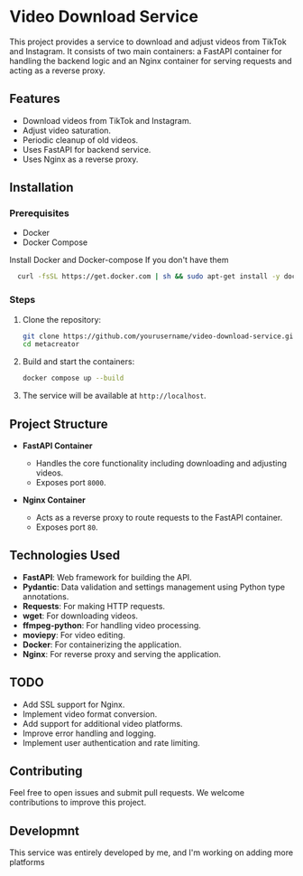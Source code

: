 # Video Download Service

This project provides a service to download and adjust videos from TikTok and Instagram. It consists of two main containers: a FastAPI container for handling the backend logic and an Nginx container for serving requests and acting as a reverse proxy.

## Features

- Download videos from TikTok and Instagram.
- Adjust video saturation.
- Periodic cleanup of old videos.
- Uses FastAPI for backend service.
- Uses Nginx as a reverse proxy.

## Installation

### Prerequisites

- Docker
- Docker Compose

Install Docker and Docker-compose If you don't have them

  ```sh
    curl -fsSL https://get.docker.com | sh && sudo apt-get install -y docker-compose

  ```

### Steps

1. Clone the repository:

    ```sh
    git clone https://github.com/yourusername/video-download-service.git
    cd metacreator
    ```

2. Build and start the containers:

    ```sh
    docker compose up --build
    ```

3. The service will be available at `http://localhost`.

## Project Structure

- **FastAPI Container**
  - Handles the core functionality including downloading and adjusting videos.
  - Exposes port `8000`.

- **Nginx Container**
  - Acts as a reverse proxy to route requests to the FastAPI container.
  - Exposes port `80`.

## Technologies Used

- **FastAPI**: Web framework for building the API.
- **Pydantic**: Data validation and settings management using Python type annotations.
- **Requests**: For making HTTP requests.
- **wget**: For downloading videos.
- **ffmpeg-python**: For handling video processing.
- **moviepy**: For video editing.
- **Docker**: For containerizing the application.
- **Nginx**: For reverse proxy and serving the application.

## TODO

- Add SSL support for Nginx.
- Implement video format conversion.
- Add support for additional video platforms.
- Improve error handling and logging.
- Implement user authentication and rate limiting.

## Contributing

Feel free to open issues and submit pull requests. We welcome contributions to improve this project.

## Developmnt

This service was entirely developed by me, and I'm working on adding more platforms
